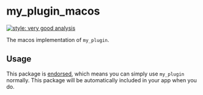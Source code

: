 # my\_plugin\_macos

[![style: very good analysis][very_good_analysis_badge]][very_good_analysis_link]

The macos implementation of `my_plugin`.

## Usage

This package is [endorsed][endorsed_link], which means you can simply use `my_plugin`
normally. This package will be automatically included in your app when you do.

[endorsed_link]: https://flutter.dev/docs/development/packages-and-plugins/developing-packages#endorsed-federated-plugin
[very_good_analysis_badge]: https://img.shields.io/badge/style-very_good_analysis-B22C89.svg
[very_good_analysis_link]: https://pub.dev/packages/very_good_analysis